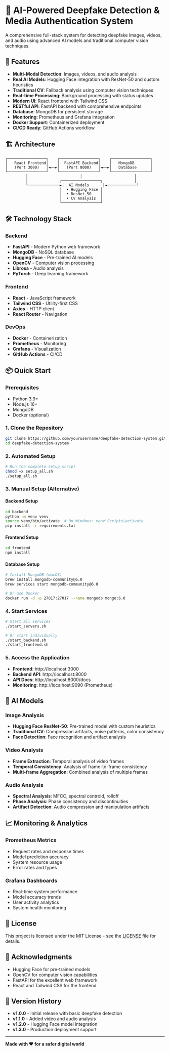 # 🤖 AI-Powered Deepfake Detection & Media Authentication System

A comprehensive full-stack system for detecting deepfake images, videos, and audio using advanced AI models and traditional computer vision techniques.

## 🚀 Features

- **Multi-Modal Detection**: Images, videos, and audio analysis
- **Real AI Models**: Hugging Face integration with ResNet-50 and custom heuristics
- **Traditional CV**: Fallback analysis using computer vision techniques
- **Real-time Processing**: Background processing with status updates
- **Modern UI**: React frontend with Tailwind CSS
- **RESTful API**: FastAPI backend with comprehensive endpoints
- **Database**: MongoDB for persistent storage
- **Monitoring**: Prometheus and Grafana integration
- **Docker Support**: Containerized deployment
- **CI/CD Ready**: GitHub Actions workflow

## 🏗️ Architecture

```
┌─────────────────┐    ┌─────────────────┐    ┌─────────────────┐
│   React Frontend│    │  FastAPI Backend│    │   MongoDB       │
│   (Port 3000)   │◄──►│   (Port 8000)   │◄──►│   Database      │
└─────────────────┘    └─────────────────┘    └─────────────────┘
         │                       │                       │
         │              ┌─────────────────┐              │
         └──────────────►│  AI Models      │◄─────────────┘
                        │  • Hugging Face │
                        │  • ResNet-50    │
                        │  • CV Analysis  │
                        └─────────────────┘
```

## 🛠️ Technology Stack

### Backend
- **FastAPI** - Modern Python web framework
- **MongoDB** - NoSQL database
- **Hugging Face** - Pre-trained AI models
- **OpenCV** - Computer vision processing
- **Librosa** - Audio analysis
- **PyTorch** - Deep learning framework

### Frontend
- **React** - JavaScript framework
- **Tailwind CSS** - Utility-first CSS
- **Axios** - HTTP client
- **React Router** - Navigation

### DevOps
- **Docker** - Containerization
- **Prometheus** - Monitoring
- **Grafana** - Visualization
- **GitHub Actions** - CI/CD

## 📦 Quick Start

### Prerequisites
- Python 3.9+
- Node.js 16+
- MongoDB
- Docker (optional)

### 1. Clone the Repository
```bash
git clone https://github.com/yourusername/deepfake-detection-system.git
cd deepfake-detection-system
```

### 2. Automated Setup
```bash
# Run the complete setup script
chmod +x setup_all.sh
./setup_all.sh
```

### 3. Manual Setup (Alternative)

#### Backend Setup
```bash
cd backend
python -m venv venv
source venv/bin/activate  # On Windows: venv\Scripts\activate
pip install -r requirements.txt
```

#### Frontend Setup
```bash
cd frontend
npm install
```

#### Database Setup
```bash
# Install MongoDB (macOS)
brew install mongodb-community@6.0
brew services start mongodb-community@6.0

# Or use Docker
docker run -d -p 27017:27017 --name mongodb mongo:6.0
```

### 4. Start Services
```bash
# Start all services
./start_servers.sh

# Or start individually
./start_backend.sh
./start_frontend.sh
```

### 5. Access the Application
- **Frontend**: http://localhost:3000
- **Backend API**: http://localhost:8000
- **API Docs**: http://localhost:8000/docs
- **Monitoring**: http://localhost:9090 (Prometheus)



## 🤖 AI Models

### Image Analysis
- **Hugging Face ResNet-50**: Pre-trained model with custom heuristics
- **Traditional CV**: Compression artifacts, noise patterns, color consistency
- **Face Detection**: Face recognition and artifact analysis

### Video Analysis
- **Frame Extraction**: Temporal analysis of video frames
- **Temporal Consistency**: Analysis of frame-to-frame consistency
- **Multi-frame Aggregation**: Combined analysis of multiple frames

### Audio Analysis
- **Spectral Analysis**: MFCC, spectral centroid, rolloff
- **Phase Analysis**: Phase consistency and discontinuities
- **Artifact Detection**: Audio compression and manipulation artifacts

## 📈 Monitoring & Analytics

### Prometheus Metrics
- Request rates and response times
- Model prediction accuracy
- System resource usage
- Error rates and types

### Grafana Dashboards
- Real-time system performance
- Model accuracy trends
- User activity analytics
- System health monitoring


## 📝 License

This project is licensed under the MIT License - see the [LICENSE](LICENSE) file for details.

## 🙏 Acknowledgments

- Hugging Face for pre-trained models
- OpenCV for computer vision capabilities
- FastAPI for the excellent web framework
- React and Tailwind CSS for the frontend


## 🔄 Version History

- **v1.0.0** - Initial release with basic deepfake detection
- **v1.1.0** - Added video and audio analysis
- **v1.2.0** - Hugging Face model integration
- **v1.3.0** - Production deployment support

---

**Made with ❤️ for a safer digital world** 
